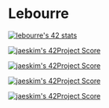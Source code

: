 # Lebourre

[![lebourre's 42 stats](https://badge42.herokuapp.com/api/stats/lebourre?privacyEmail=true)](https://github.com/JaeSeoKim/badge42)

[![jaeskim's 42Project Score](https://badge42.herokuapp.com/api/project/lebourre/ft_printf)](https://github.com/JaeSeoKim/badge42)

[![jaeskim's 42Project Score](https://badge42.herokuapp.com/api/project/lebourre/libasm)](https://github.com/JaeSeoKim/badge42)

[![jaeskim's 42Project Score](https://badge42.herokuapp.com/api/project/lebourre/push_swap)](https://github.com/JaeSeoKim/badge42)

[![jaeskim's 42Project Score](https://badge42.herokuapp.com/api/project/lebourre/cub3d)](https://github.com/JaeSeoKim/badge42)
